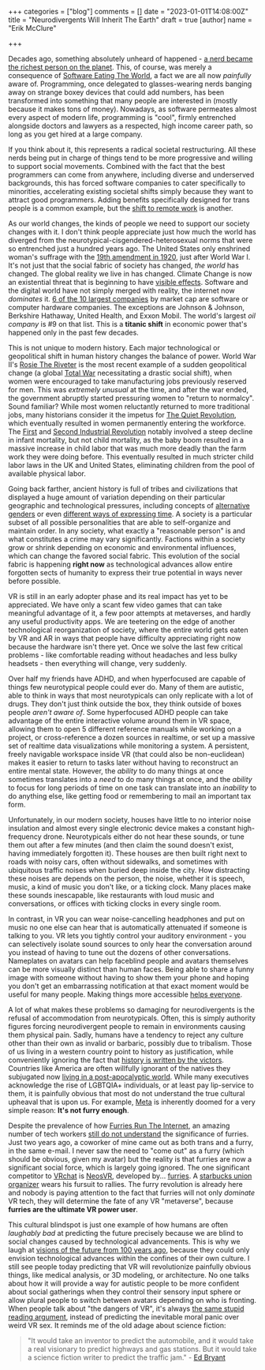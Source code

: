 +++
categories = ["blog"]
comments = []
date = "2023-01-01T14:08:00Z"
title = "Neurodivergents Will Inherit The Earth"
draft = true
[author]
name = "Erik McClure"

+++

Decades ago, something absolutely unheard of happened - [a nerd became the richest person on the planet](https://www.washingtonpost.com/archive/business/1995/07/05/bill-gates-tops-forbess-list-of-worlds-richest/d6fa8522-2ccb-4635-b722-0b0b6b31bbd3/). This, of course, was merely a consequence of [Software Eating The World](https://a16z.com/2011/08/20/why-software-is-eating-the-world/), a fact we are all now *painfully* aware of. Programming, once delegated to glasses-wearing nerds banging away on strange boxey devices that could add numbers, has been transformed into something that many people are interested in (mostly because it makes tons of money). Nowadays, as software permeates almost every aspect of modern life, programming is "cool", firmly entrenched alongside doctors and lawyers as a respected, high income career path, so long as you get hired at a large company.

If you think about it, this represents a radical societal restructuring. All these nerds being put in charge of things tend to be more progressive and willing to support social movements. Combined with the fact that the best programmers can come from anywhere, including diverse and underserved backgrounds, this has forced software companies to cater specifically to minorities, accelerating existing societal shifts simply because they want to attract good programmers. Adding benefits specifically designed for trans people is a common example, but the [shift to remote work](https://www.wired.com/story/remote-work-labor-economy/) is another.

As our world changes, the kinds of people we need to support our society changes with it. I don't think people appreciate just how much the world has diverged from the neurotypical-cisgendered-heterosexual norms that were so entrenched just a hundred years ago. The United States only enshrined woman's suffrage with the [19th amendment in 1920](https://en.wikipedia.org/wiki/Nineteenth_Amendment_to_the_United_States_Constitution#Ratification), just after World War I. It's not just that the social fabric of society has changed, *the world* has changed. The global reality we live in has changed. Climate Change is now an existential threat that is beginning to have [visible effects](https://en.wikipedia.org/wiki/February_13%E2%80%9317,_2021_North_American_winter_storm). Software and the digital world have not simply merged with reality, the internet now *dominates* it. [6 of the 10 largest companies](https://www.financecharts.com/screener/biggest) by market cap are software or computer hardware companies. The exceptions are Johnson & Johnson, Berkshire Hathaway, United Health, and Exxon Mobil. The world's largest *oil company* is #9 on that list. This is a **titanic shift** in economic power that's happened only in the past few decades.

This is not unique to modern history. Each major technological or geopolitical shift in human history changes the balance of power. World War II's [Rosie The Riveter](https://en.wikipedia.org/wiki/Rosie_the_Riveter) is the most recent example of a sudden geopolitical change (a global [Total War](https://en.wikipedia.org/wiki/Total_wars) necessitating a drastic social shift), when women were encouraged to take manufacturing jobs previously reserved for men. This was *extremely unusual* at the time, and after the war ended, the government abruptly started pressuring women to "return to normalcy". Sound familiar? While most women reluctantly returned to more traditional jobs, many historians consider it the impetus for [The Quiet Revolution](https://en.wikipedia.org/wiki/Women_in_the_workforce#The_Quiet_Revolution), which eventually resulted in women permanently entering the workforce. The [First](https://en.wikipedia.org/wiki/Industrial_Revolution) and [Second Industrial Revolution](https://en.wikipedia.org/wiki/Second_Industrial_Revolution) notably involved a steep decline in infant mortality, but not child mortality, as the baby boom resulted in a massive increase in child labor that was much more deadly than the farm work they were doing before. This eventually resulted in much stricter child labor laws in the UK and United States, eliminating children from the pool of available physical labor.

Going back farther, ancient history is full of tribes and civilizations that displayed a huge amount of variation depending on their particular geographic and technological pressures, including concepts of [alternative genders](https://en.wikipedia.org/wiki/Third_gender) or even [different ways of expressing time](https://en.wikipedia.org/wiki/Chronemics). A society is a particular subset of all possible personalities that are able to self-organize and maintain order. In any society, what exactly a "reasonable person" is and what constitutes a crime may vary significantly. Factions within a society grow or shrink depending on economic and environmental influences, which can change the favored social fabric. This evolution of the social fabric is happening **right now** as technological advances allow entire forgotten sects of humanity to express their true potential in ways never before possible.

VR is still in an early adopter phase and its real impact has yet to be appreciated. We have only a scant few video games that can take meaningful advantage of it, a few poor attempts at metaverses, and hardly any useful productivity apps. We are teetering on the edge of another technological reorganization of society, where the entire world gets eaten by VR and AR in ways that people have difficulty appreciating right now because the hardware isn't there yet. Once we solve the last few critical problems - like comfortable reading without headaches and less bulky headsets - then everything will change, very suddenly.

Over half my friends have ADHD, and when hyperfocused are capable of things few neurotypical people could ever do. Many of them are autistic, able to think in ways that most neurotypicals can only replicate with a lot of drugs. They don't just think outside the box, they think outside of boxes people *aren't aware of*. Some hyperfocused ADHD people can take advantage of the entire interactive volume around them in VR space, allowing them to open 5 different reference manuals while working on a project, or cross-reference a dozen sources in realtime, or set up a massive set of realtime data visualizations while monitoring a system. A persistent, freely navigable workspace inside VR (that could also be non-euclidean) makes it easier to return to tasks later without having to reconstruct an entire mental state. However, the *ability* to do many things at once sometimes translates into a *need* to do many things at once, and the *ability* to focus for long periods of time on one task can translate into an *inability* to do anything else, like getting food or remembering to mail an important tax form.

Unfortunately, in our modern society, houses have little to no interior noise insulation and almost every single electronic device makes a constant high-frequency drone. Neurotypicals either do not hear these sounds, or tune them out after a few minutes (and then claim the sound doesn't exist, having immediately forgotten it). These houses are then built right next to roads with noisy cars, often without sidewalks, and sometimes with ubiquitous traffic noises when buried deep inside the city. How distracting these noises are depends on the person, the noise, whether it is speech, music, a kind of music you don't like, or a ticking clock. Many places make these sounds inescapable, like restaurants with loud music and conversations, or offices with ticking clocks in every single room.

In contrast, in VR you can wear noise-cancelling headphones and put on music no one else can hear that is automatically attenuated if someone is talking to you. VR lets you tightly control your auditory environment - you can selectively isolate sound sources to only hear the conversation around you instead of having to tune out the dozens of other conversations. Nameplates on avatars can help faceblind people and avatars themselves can be more visually distinct than human faces. Being able to share a funny image with someone without having to show them your phone and hoping you don't get an embarrassing notification at that exact moment would be useful for many people. Making things more accessible [helps everyone](https://blog.ai-media.tv/blog/why-designing-for-accessibility-helps-everyone).

A lot of what makes these problems so damaging for neurodivergents is the refusal of accommodation from neurotypicals. Often, this is simply authority figures forcing neurodivergent people to remain in environments causing them physical pain. Sadly, humans have a tendency to reject any culture other than their own as invalid or barbaric, possibly due to tribalism. Those of us living in a western country point to history as justification, while conveniently ignoring the fact that [history is written by the victors](https://en.wikipedia.org/wiki/Philosophy_of_history#Philosophy_of_neutrality). Countries like America are often willfully ignorant of the natives they subjugated now [living in a post-apocalyptic world](https://twitter.com/indigenousxca/status/1282828465373233152). While many executives acknowledge the rise of LGBTQIA+ individuals, or at least pay lip-service to them, it is painfully obvious that most do not understand the true cultural upheaval that is upon us. For example, [Meta](https://about.facebook.com/) is inherently doomed for a very simple reason: **It's not furry enough**.

Despite the prevalence of how [Furries Run The Internet](https://twitter.com/qDot/status/1539140148977233920), an amazing number of tech workers [still do not understand](https://web.archive.org/web/20200702214335/https://twitter.com/qualtrop/status/1278805133468545026) the significance of furries. Just two years ago, a coworker of mine came out as both trans and a furry, in the same e-mail. I never saw the need to "come out" as a furry (which should be obvious, given my avatar) but the reality is that furries are now a significant social force, which is largely going ignored. The one significant competitor to [VRchat](https://hello.vrchat.com/) is [NeosVR](https://neos.com/), developed by... [furries](https://www.youtube.com/watch?v=PLD5swjr_28). A [starbucks union organizer](https://www.vice.com/en/article/4awzmm/fired-by-starbucks-union-organizer-now-wears-his-fursuit-to-rallies) wears his fursuit to rallies. The furry revolution is already here and nobody is paying attention to the fact that furries will not only *dominate* VR tech, they will determine the fate of any VR "metaverse", because **furries are the ultimate VR power user**.

This cultural blindspot is just one example of how humans are often *laughably bad* at predicting the future precisely because we are blind to social changes caused by technological advancements. This is why we laugh at [visions of the future from 100 years ago](https://www.ladbible.com/community/interesting-what-people-from-100-years-ago-thought-the-world-would-look-like-today-20210605), because they could only envision technological advances within the confines of their own culture. I still see people today predicting that VR will revolutionize painfully obvious things, like medical analysis, or 3D modeling, or architecture. No one talks about how it will provide a way for autistic people to be more confident about social gatherings when they control their sensory input sphere or allow plural people to switch between avatars depending on who is fronting. When people talk about "the dangers of VR", it's always [the same stupid reading argument](https://xkcd.com/1601/), instead of predicting the inevitable moral panic over weird VR sex. It reminds me of the old adage about science fiction: 

> "It would take an inventor to predict the automobile, and it would take a real visionary to predict highways and gas stations. But it would take a science fiction writer to predict the traffic jam." - [Ed Bryant](https://quoteinvestigator.com/2019/10/23/traffic)
